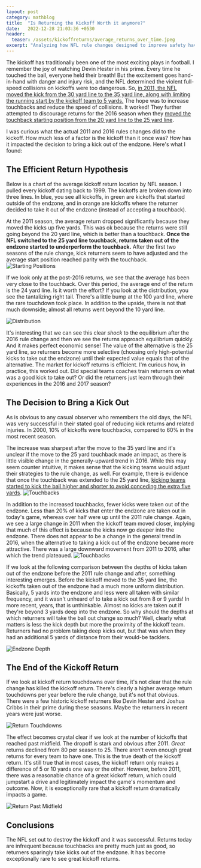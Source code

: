 ```yaml
---
layout: post
category: mathblog
title:  "Is Returning the Kickoff Worth it anymore?"
date:   2022-12-28 21:03:36 +0530
header:
  teaser: /assets/kickoffreturns/average_returns_over_time.jpeg
excerpt: "Analyzing how NFL rule changes designed to improve safety have effectively killed the excitement and strategic value of kickoff returns, creating an efficient but boring equilibrium."
---
```


The kickoff has traditionally been one of the most exciting plays in football. I remember the joy of watching Devin Hester in his prime. Every time he touched the ball, everyone held their breath! But the excitement goes hand-in-hand with danger and injury risk, and the NFL determined the violent full-speed collisions on kickoffs were too dangerous. So, [in 2011, the NFL moved the kick from the 30 yard line to the 35 yard line, along with limiting the running start by the kickoff team to 5 yards.](https://bleacherreport.com/articles/1343646-is-new-nfl-kickoff-rule-really-better-for-player-safety#:~:text=In%202010%2C%20the%20NFL%20passed,a%20five%2Dyard%20head%20start) The hope was to increase touchbacks and reduce the speed of collisions. It worked! They further attempted to discourage returns for the 2016 season when they [moved the touchback starting position from the 20 yard line to the 25 yard line](https://www.washingtonpost.com/news/sports/wp/2016/03/23/nfl-owners-approve-25-yard-touchback-rule-change-double-unsportsmanlike-conduct-ejections/). 

I was curious what the actual 2011 and 2016 rules changes did to the kickoff. How much less of a factor is the kickoff than it once was? How has it impacted the decision to bring a kick out of the endzone. Here's what I found:

## The Efficient Return Hypothesis
Below is a chart of the average kickoff return location by NFL season. I pulled every kickoff dating back to 1999. The kickoffs are broken down into three lines. In blue, you see all kickoffs, in green are kickoffs that started outside of the endzone, and in orange are kickoffs where the returner decided to take it out of the endzone (instead of accepting a touchback). 

At the 2011 season, the average return dropped significantly because they moved the kicks up five yards. This was ok because the returns were still going beyond the 20 yard line, which is better than a touchback. **Once the NFL switched to the 25 yard line touchback, returns taken out of the endzone started to underperform the touchback.** After the first two seasons of the rule change, kick returners seem to have adjusted and the average start position reached parity with the touchback. 
![Starting Positions](/assets/kickoffreturns/average_returns_over_time.jpeg) 

If we look only at the post-2016 returns, we see that the average has been very close to the touchback. Over this period, the average end of the return is the 24 yard line. Is it worth the effort? If you look at the distribution, you see the tantalizing right tail. There's a little bump at the 100 yard line, where the rare touchdown took place. In addition to the upside, there is not that much downside; almost all returns went beyond the 10 yard line. 

![Distribution](/assets/kickoffreturns/post_2016_distribution.jpeg)

It's interesting that we can see this clear *shock* to the equilibrium after the 2016 rule change and then we see the returns approach equilibrium quickly. And it makes perfect economic sense! The value of the alternative is the 25 yard line, so returners become more selective (choosing only high-potential kicks to take out the endzone) until their expected value equals that of the alternative. The market for kickoff returns is efficient. I'm curious how, in practice, this worked out. Did special teams coaches train returners on what was a good kick to take out? Or did the returners just learn through their experiences in the 2016 and 2017 season?

## The Decision to Bring a Kick Out
As is obvious to any casual observer who remembers the old days, the NFL was very successful in their stated goal of reducing kick returns and related injuries. In 2000, 10% of kickoffs were touchbacks, compared to 60% in the most recent season. 

The increase was sharpest after the move to the 35 yard line and it's unclear if the move to the 25 yard touchback made an impact, as there is little visible change in the generally-upward trend in 2016. While this may seem counter intuitive, it makes sense that the kicking teams would adjust their strategies to the rule change, as well. For example, there is evidence that once the touchback was extended to the 25 yard line, [kicking teams started to kick the ball higher and shorter to avoid conceding the extra five yards](https://www.nbcsports.com/washington/baltimore-ravens/new-touchback-rule-appears-be-backfiring).
![Touchbacks](/assets/kickoffreturns/kickoffs_ending_in_touchbacks.jpeg)

In addition to the increased touchbacks, fewer kicks were taken out of the endzone. Less than 20% of kicks that enter the endzone are taken out in today's game, whereas over half were up until the 2011 rule change. Again, we see a large change in 2011 when the kickoff team moved closer, implying that much of this effect is because the kicks now go deeper into the endzone. There does not appear to be a change in the general trend in 2016, when the alternative to taking a kick out of the endzone became more attractive. There was a large downward movement from 2011 to 2016, after which the trend plateaued.
![Touchbacks](/assets/kickoffreturns/taking_kicks_out_of_endzone.jpeg)

If we look at the following comparison between the depths of kicks taken out of the endzone before the 2011 rule change and after, something interesting emerges. Before the kickoff moved to the 35 yard line, the kickoffs taken out of the endzone had a much more uniform distribution. Basically, 5 yards into the endzone and less were all taken with similar frequency, and it wasn't unheard of to take a kick out from 8 or 9 yards! In more recent, years, that is unthinkable. Almost no kicks are taken out if they're beyond 3 yards deep into the endzone. So why should the depths at which returners will take the ball out change so much? Well, clearly what matters is less the kick depth but more the proximity of the kickoff team. Returners had no problem taking deep kicks out, but that was when they had an additional 5 yards of distance from their would-be tacklers.

![Endzone Depth](/assets/kickoffreturns/endzone_depth_2011_comparison.jpeg)

## The End of the Kickoff Return
If we look at kickoff return touchdowns over time, it's not clear that the rule change has killed the kickoff return. There's clearly a higher average return touchdowns per year before the rule change, but it's not that obvious. There were a few historic kickoff returners like Devin Hester and Joshua Cribbs in their prime during these seasons. Maybe the returners in recent years were just worse.

![Return Touchdowns](/assets/kickoffreturns/touchdowns.jpeg)

The effect becomes crystal clear if we look at the number of kickoffs that reached past midfield. The dropoff is stark and obvious after 2011.  *Great* returns declined from 80 per season to 25. There aren't even enough great returns for every team to have one. This is the true death of the kickoff return. It's still true that in most cases, the kickoff return only makes a difference of 5 or 10 yards one way or the other. However, before 2011, there was a reasonable chance of a great kickoff return, which could jumpstart a drive and legitimately impact the game's momentum and outcome. Now, it is exceptionally rare that a kickoff return dramatically impacts a game. 


![Return Past Midfield](/assets/kickoffreturns/past_midfield.jpeg)


## Conclusions
The NFL set out to destroy the kickoff and it was successful. Returns today are infrequent because touchbacks are pretty much just as good, so returners sparingly take kicks out of the endzone. It has become exceptionally rare to see great kickoff returns.